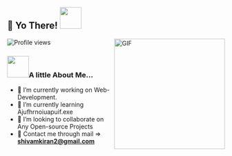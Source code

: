 ## 👋 Yo There! <img src="https://media.giphy.com/media/12oufCB0MyZ1Go/giphy.gif" width="50">
<img align="right" alt="GIF" height="256px" src="https://i.imgur.com/q0jR0sv.gif"/>![Profile views](https://gpvc.arturio.dev/Hiroto77)


### <img src="https://media.giphy.com/media/mGcNjsfWAjY5AEZNw6/giphy.gif" width="50">A little About Me...
- 🔭 I’m currently working on Web-Development.
- 🌱 I’m currently learning Ajufhrnoiuapuif.exe
- 👯 I’m looking to collaborate on Any Open-source Projects
- 💬 Contact me through mail => **shivamkiran2@gmail.com** 

